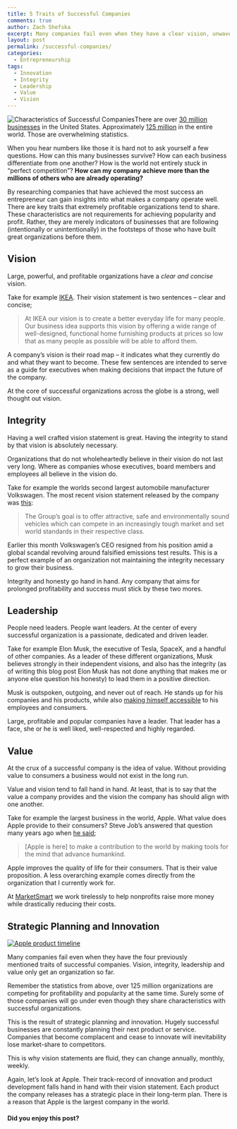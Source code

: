 ```yaml
---
title: 5 Traits of Successful Companies
comments: true
author: Zach Shefska
excerpt: Many companies fail even when they have a clear vision, unwavering integrity, strong leadership, and meaningful value. It is the fifth trait of successful organizations that helps ensure prosperity in the long run.
layout: post
permalink: /successful-companies/
categories:
  - Entrepreneurship
tags:
  - Innovation
  - Integrity
  - Leadership
  - Value
  - Vision
---
```

<div class="ttr_start">
</div>

<img class="alignright" src="http://i1.wp.com/shefska.com/wp-content/uploads/2015/09/successful-golf.jpg?w=250" alt="Characteristics of Successful Companies" data-recalc-dims="1" />There are over <a href="https://www.quora.com/How-many-companies-are-there-in-the-United-States-in-2012" target="_blank">30 million businesses</a> in the United States. Approximately <a href="https://www.quora.com/How-many-companies-there-are-in-the-world" target="_blank">125 million</a> in the entire world. Those are overwhelming statistics.

When you hear numbers like those it is hard not to ask yourself a few questions. How can this many businesses survive? How can each business differentiate from one another? How is the world not entirely stuck in &#8220;perfect competition&#8221;? **How can my company achieve more than the millions of others who are already operating?**

By researching companies that have achieved the most success an entrepreneur can gain insights into what makes a company operate well. There are key traits that extremely profitable organizations tend to share. These characteristics are not requirements for achieving popularity and profit. Rather, they are merely indicators of businesses that are following (intentionally or unintentionally) in the footsteps of those who have built great organizations before them.

## Vision

Large, powerful, and profitable organizations have a *clear and concise* vision.

Take for example <a href="http://www.ikea.com/ms/en_SG/about_ikea/our_business_idea/index.html" target="_blank">IKEA</a>. Their vision statement is two sentences &#8211; clear and concise;

> At IKEA our vision is to create a better everyday life for many people. Our business idea supports this vision by offering a wide range of well-designed, functional home furnishing products at prices so low that as many people as possible will be able to afford them.

A company&#8217;s vision is their road map &#8211; it indicates what they currently do and what they want to become. These few sentences are intended to serve as a guide for executives when making decisions that impact the future of the company.

At the core of successful organizations across the globe is a strong, well thought out vision.

## Integrity

Having a well crafted vision statement is great. Having the integrity to stand by that vision is absolutely necessary.

Organizations that do not wholeheartedly believe in their vision do not last very long. Where as companies whose executives, board members and employees all believe in the vision do.

Take for example the worlds second largest automobile manufacturer Volkswagen. The most recent vision statement released by the company was <a href="https://www.quora.com/What-is-Volkswagens-mission-statement-and-vision" target="_blank">this</a>:

> The Group’s goal is to offer attractive, safe and environmentally sound vehicles which can compete in an increasingly tough market and set world standards in their respective class.

Earlier this month Volkswagen&#8217;s CEO resigned from his position amid a global scandal revolving around falsified emissions test results. This is a perfect example of an organization not maintaining the integrity necessary to grow their business.

Integrity and honesty go hand in hand. Any company that aims for prolonged profitability and success must stick by these two mores.

## Leadership

People need leaders. People want leaders. At the center of every successful organization is a passionate, dedicated and driven leader.

Take for example Elon Musk, the executive of Tesla, SpaceX, and a handful of other companies. As a leader of these different organizations, Musk believes strongly in their independent visions, and also has the integrity (as of writing this blog post Elon Musk has not done anything that makes me or anyone else question his honesty) to lead them in a positive direction.

Musk is outspoken, outgoing, and never out of reach. He stands up for his companies and his products, while also <a href="https://www.reddit.com/r/IAmA/comments/2rgsan/i_am_elon_musk_ceocto_of_a_rocket_company_ama" target="_blank">making himself accessible</a> to his employees and consumers.

Large, profitable and popular companies have a leader. That leader has a face, she or he is well liked, well-respected and highly regarded.

## Value

At the crux of a successful company is the idea of value. Without providing value to consumers a business would not exist in the long run.

Value and vision tend to fall hand in hand. At least, that is to say that the value a company provides and the vision the company has should align with one another.

Take for example the largest business in the world, Apple. What value does Apple provide to their consumers? Steve Job&#8217;s answered that question many years ago when <a href="http://www.investopedia.com/ask/answers/042315/what-apples-current-mission-statement-and-how-does-it-differ-steve-jobs-original-ideals.asp" target="_blank">he said</a>;

> [Apple is here] to make a contribution to the world by making tools for the mind that advance humankind.

Apple improves the quality of life for their consumers. That is their value proposition. A less overarching example comes directly from the organization that I currently work for.

At <a href="http://imarketsmart.com/" target="_blank">MarketSmart</a> we work tirelessly to help nonprofits raise more money while drastically reducing their costs.

## Strategic Planning and Innovation

[<img class="alignright" src="http://i0.wp.com/shefska.com/wp-content/uploads/2015/09/timeline-of-apple-milestones-and-key-product-launches.png?resize=300%2C186" alt="Apple product timeline" data-recalc-dims="1" />][1]

Many companies fail even when they have the four previously mentioned traits of successful companies. Vision, integrity, leadership and value only get an organization so far.

Remember the statistics from above, over 125 million organizations are competing for profitability and popularity at the same time. Surely some of those companies will go under even though they share characteristics with successful organizations.

This is the result of strategic planning and innovation. Hugely successful businesses are constantly planning their next product or service. Companies that become complacent and cease to innovate will inevitability lose market-share to competitors.

This is why vision statements are fluid, they can change annually, monthly, weekly.

Again, let&#8217;s look at Apple. Their track-record of innovation and product development falls hand in hand with their vision statement. Each product the company releases has a strategic place in their long-term plan. There is a reason that Apple is the largest company in the world.

<div class="emailboxPost">
  <div class="emailboxformPost">
    <h4>
      Did you enjoy this post?
    </h4>
  </div>
</div>

<div class="ttr_end">
</div>

 [1]: http://i0.wp.com/shefska.com/wp-content/uploads/2015/09/timeline-of-apple-milestones-and-key-product-launches.png